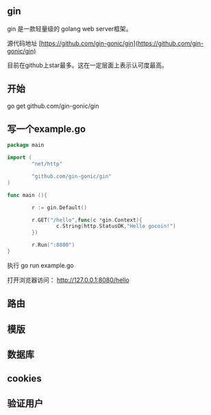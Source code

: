 ## gin

gin 是一款轻量级的 golang web server框架。

源代码地址 [https://github.com/gin-gonic/gin](https://github.com/gin-gonic/gin)

目前在github上star最多。这在一定层面上表示认可度最高。

## 开始

   go get github.com/gin-gonic/gin

## 写一个example.go

```go
package main

import (
        "net/http"

        "github.com/gin-gonic/gin"
)

func main (){

        r := gin.Default()

        r.GET("/hello",func(c *gin.Context){
                c.String(http.StatusOK,"Hello gocoin!")
        })

        r.Run(":8080")
}

```

执行 go run example.go

打开浏览器访问： http://127.0.0.1:8080/hello

## 路由

## 模版

## 数据库

## cookies

## 验证用户

